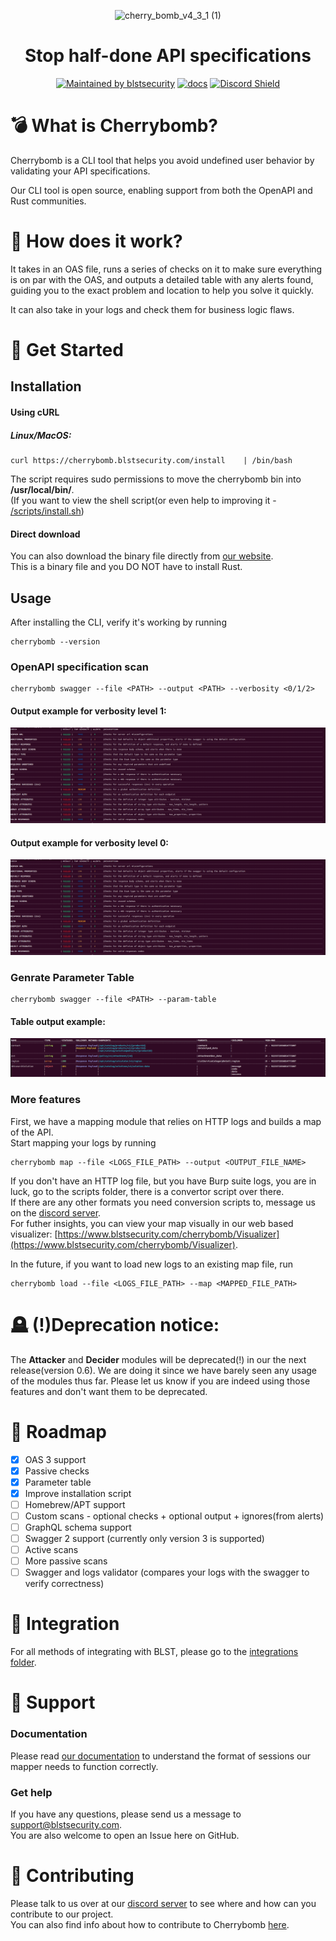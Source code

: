 <div align="center">
  
![cherry_bomb_v4_3_1 (1)](https://user-images.githubusercontent.com/12970637/151692589-fe2cd8ef-9463-44b8-992e-9da0adff815e.png)

  <h1>Stop half-done API specifications</h1>
  
[![Maintained by blstsecurity](https://img.shields.io/badge/maintained%20by-blst%20security-4F46E5)](https://www.blstsecurity.com/) [![docs](https://img.shields.io/badge/docs-passing-brightgreen)](https://www.blstsecurity.com/cherrybomb/Documentation)
[![Discord Shield](https://discordapp.com/api/guilds/914846937327497307/widget.png?style=shield)](https://discord.gg/WdHhv4DqwU)
</div>

# 💣 What is Cherrybomb?
Cherrybomb is a CLI tool that helps you avoid undefined user behavior by validating your API specifications.

Our CLI tool is open source, enabling support from both the OpenAPI and Rust communities.

# 🔨 How does it work?
It takes in an OAS file, runs a series of checks on it to make sure everything is on par with the OAS, and outputs a detailed table with any alerts found, guiding you to the exact problem and location to help you solve it quickly.

It can also take in your logs and check them for business logic flaws.

# 🐾 Get Started
## Installation
#### Using cURL
##### Linux/MacOS:
```
curl https://cherrybomb.blstsecurity.com/install	| /bin/bash
```
The script requires sudo permissions to move the cherrybomb bin into <b>/usr/local/bin/</b>.</br>
(If you want to view the shell script(or even help to improving it - [/scripts/install.sh](/scripts/install.sh))
#### Direct download
You can also download the binary file directly from [our website](https://www.blstsecurity.com/cherrybomb).
<br />
This is a binary file and you DO NOT have to install Rust.

## Usage
After installing the CLI, verify it's working by running
```
cherrybomb --version
```

### OpenAPI specification scan
```
cherrybomb swagger --file <PATH> --output <PATH> --verbosity <0/1/2>
```
#### Output example for verbosity level 1:
![checks_table](/images/checks_table.png)
#### Output example for verbosity level 0:
![alerts_table](/images/checks_table.png)

### Genrate Parameter Table
```
cherrybomb swagger --file <PATH> --param-table
```
#### Table output example:
![param_table](/images/param_table.png)

### More features
First, we have a mapping module that relies on HTTP logs and builds a map of the API.
<br />
Start mapping your logs by running
```
cherrybomb map --file <LOGS_FILE_PATH> --output <OUTPUT_FILE_NAME>
```

If you don't have an HTTP log file, but you have Burp suite logs, you are in luck, go to the scripts folder, there is a convertor script over there.
<br />
If there are any other formats you need conversion scripts to, message us on the [discord server](https://discord.gg/WdHhv4DqwU).
<br />
For futher insights, you can view your map visually in our web based visualizer: [https://www.blstsecurity.com/cherrybomb/Visualizer](https://www.blstsecurity.com/cherrybomb/Visualizer).

In the future, if you want to load new logs to an existing map file, run
```
cherrybomb load --file <LOGS_FILE_PATH> --map <MAPPED_FILE_PATH>
```

# 🪦 (!)Deprecation notice:
The <b>Attacker</b> and <b>Decider</b> modules will be deprecated(!) in our the next release(version 0.6).
We are doing it since we have barely seen any usage of the modules thus far.
Please let us know if you are indeed using those features and don't want them to be deprecated.

# 🚧 Roadmap

 - [x] OAS 3 support
 - [x] Passive checks
 - [x] Parameter table 
 - [x] Improve installation script
 - [ ] Homebrew/APT support
 - [ ] Custom scans - optional checks + optional output + ignores(from alerts)
 - [ ] GraphQL schema support
 - [ ] Swagger 2 support (currently only version 3 is supported)
 - [ ] Active scans
 - [ ] More passive scans
 - [ ] Swagger and logs validator (compares your logs with the swagger to verify correctness)

# 🍻 Integration

For all methods of integrating with BLST, please go to the [integrations folder](https://github.com/blst-security/cherrybomb/tree/main/integrations).

# 💪 Support
### Documentation
Please read [our documentation](https://www.blstsecurity.com/cherrybomb/Documentation) to understand the format of sessions our mapper needs to function correctly.

### Get help
If you have any questions, please send us a message to [support@blstsecurity.com](mailto:support@blstsecurity.com).
<br />
You are also welcome to open an Issue here on GitHub.

# 🤝 Contributing
Please talk to us over at our [discord server](https://discord.gg/WdHhv4DqwU) to see where and how can you contribute to our project.
<br />
You can also find info about how to contribute to Cherrybomb [here](https://github.com/blst-security/cherrybomb/blob/main/CONTRIBUTING.md).
